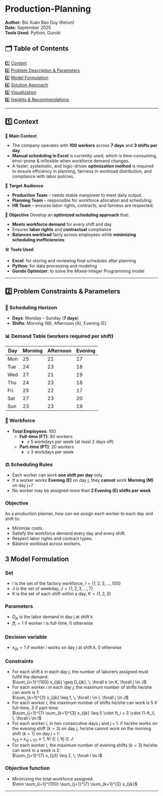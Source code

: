 # Production-Planning

**Author:** Bùi Xuân Bảo Duy (Kelvin)  
**Date:** September 2025  
**Tools Used:** Python, Gurobi  

## 🗂️ Table of Contents
1️⃣ [Context](#context)  
2️⃣ [Problem Description & Parameters](#problem-description--parameters)  
3️⃣ [Model Formulation](#model-formulation)  
4️⃣ [Solution Approach](#solution-approach)  
5️⃣ [Visualization](#visualization)  
6️⃣ [Insights & Recommendations](#insights--recommendations)  

---

## 1️⃣ Context  

📘 **Main Context**
- The company operates with **100 workers** across **7 days** and **3 shifts per day**.
- **Manual scheduling in Excel** is currently used, which is time-consuming, error-prone & inflexible when workforce demand changes.  
- A faster, systematic, and logic-driven **optimization method** is required to ensure efficiency in planning, fairness in workload distribution, and compliance with labor policies.  

👥 **Target Audience**
- **Production Team** – needs stable manpower to meet daily output.  
- **Planning Team** – responsible for workforce allocation and scheduling.  
- **HR Team** – ensures labor rights, contracts, and fairness are respected.  

🎯 **Objective**
Develop an **optimized scheduling approach** that:  
- **Meets workforce demand** for every shift and day  
- Ensures **labor rights** and **contractual** compliance  
- **Balances workload** fairly across employees while **minimizing scheduling inefficiencies**  

🛠️ **Tools Used**
- **Excel**: for storing and reviewing final schedules after planning  
- **Python**: for data processing and modeling  
- **Gurobi Optimizer**: to solve the Mixed-Integer Programming model  

---

## 2️⃣ Problem Constraints & Parameters  

### 📅 Scheduling Horizon
- **Days**: Monday – Sunday (**7 days**)  
- **Shifts**: Morning (M), Afternoon (A), Evening (E)  

### 📊 Demand Table (workers required per shift)

| **Day** | **Morning** | **Afternoon** | **Evening** |
|---------|-------------|---------------|-------------|
| Mon     | 25          | 21            | 17          |
| Tue     | 24          | 23            | 18          |
| Wed     | 27          | 21            | 19          |
| Thu     | 24          | 23            | 18          |
| Fri     | 25          | 22            | 17          |
| Sat     | 27          | 23            | 20          |
| Sun     | 23          | 23            | 19          |

### 👥 Workforce
- **Total Employees**: 100  
  - **Full-time (FT)**: 80 workers  
    - ≤ 5 workdays per week (at least 2 days off)  
  - **Part-time (PT)**: 20 workers  
    - ≤ 3 workdays per week  

### ⚖️ Scheduling Rules
- Each worker can work **one shift per day** only  
- If a worker works **Evening (E)** on day *j*, they **cannot** work **Morning (M)** on day *j+1*  
- No worker may be assigned more than **2 Evening (E) shifts per week**  

### Objective
As a production planner, how can we assign each worker to each day and shift to: 
- Minimise costs.
- Satisfy the workforce demand every day and every shift.
- Respect labor rights and contract types.
- Balance workload across workers.

## 3️ Model Formulation
### Set
- I is the set of the factory workforce, $I = \{1, 2, 3, \dots, 100\}$
- J is the set of weekday, $J = \{1, 2, 3, \dots, 7\}$
- K is the set of each shift within a day, $K = \{1, 2, 3\}$

### Parameters
- $D_{jk}$ is the labor demand in day j at shift k  
- $ft_i = 1$ if worker $i$ is full-time, $0$ otherwise  

### Decision variable
- $x_{ijk} = 1$ if worker $i$ works on day $j$ at shift $k$, $0$ otherwise  

### Constraints
- For each shift $k$ in each day $j$, the number of laborers assigned must fulfill the demand:  
  $\sum_{i=1}^{100} x_{ijk} \geq D_{jk}, \; \forall k \in K, \forall j \in J$  
- For each worker $i$ in each day $j$, the maximum number of shifts he/she can work is 1:  
  $\sum_{k=1}^{3} x_{ijk} \leq 1, \; \forall i \in I, \forall j \in J$  
- For each worker $i$, the maximum number of shifts he/she can work is 5 if full-time, 3 if part-time:  
  $\sum_{j=1}^{7} \sum_{k=1}^{3} x_{ijk} \leq 5 \cdot ft_i + 3 \cdot (1-ft_i), \; \forall i \in I$  
- For each worker $i$, in two consecutive days $j$ and $j+1$: if he/she works on the evening shift ($k = 3$) on day $j$, he/she cannot work on the morning shift ($k = 1$) on day $j+1$:  
  $x_{ij3} + x_{i(j+1)1} \leq 1, \; \forall i \in I, \forall j \in J$  
- For each worker $i$, the maximum number of evening shifts ($k = 3$) he/she can work in a week is 2:  
  $\sum_{j=1}^{7} x_{ij3} \leq 2, \; \forall i \in I$  

### Objective function
- Minimizing the total workforce assigned:  
$\min \sum_{i=1}^{100} \sum_{j=1}^{7} \sum_{k=1}^{3} x_{ijk}$
---


